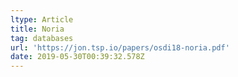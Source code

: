 ```yaml
---
ltype: Article
title: Noria
tag: databases
url: 'https://jon.tsp.io/papers/osdi18-noria.pdf'
date: 2019-05-30T00:39:32.578Z
---
```



